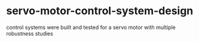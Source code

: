 # servo-motor-control-system-design
control systems were built and tested for a servo motor with multiple robustness studies
